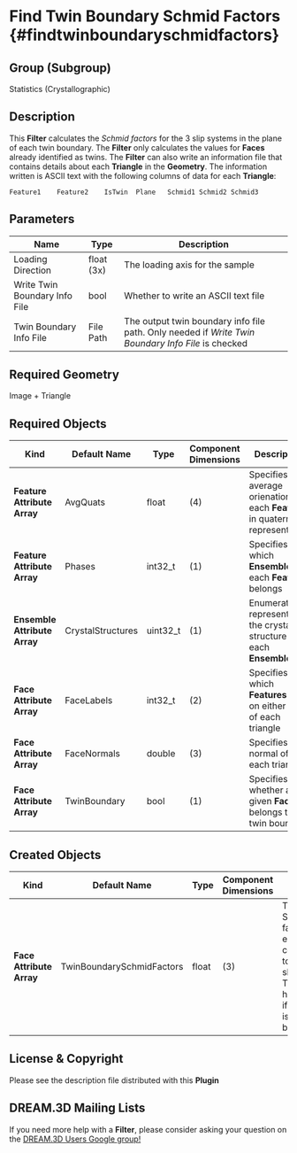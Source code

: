 Find Twin Boundary Schmid Factors {#findtwinboundaryschmidfactors}
=============

## Group (Subgroup) ##
Statistics (Crystallographic)

## Description ##
This **Filter** calculates the *Schmid factors* for the 3 slip systems in the plane of each twin boundary.  The **Filter** only calculates the values for **Faces** already identified as twins. The **Filter** can also write an information file that contains details about each **Triangle** in the **Geometry**. The information written is ASCII text with the following columns of data for each **Triangle**:

	Feature1	Feature2	IsTwin	Plane	Schmid1	Schmid2	Schmid3

## Parameters ##
| Name | Type | Description |
|------|------| ----------- |
| Loading Direction | float (3x) | The loading axis for the sample |
| Write Twin Boundary Info File | bool | Whether to write an ASCII text file |
| Twin Boundary Info File | File Path | The output twin boundary info file path. Only needed if _Write Twin Boundary Info File_ is checked |


## Required Geometry ##
Image + Triangle

## Required Objects ##
| Kind | Default Name | Type | Component Dimensions | Description |
|------|--------------|-------------|---------|-----|
| **Feature Attribute Array** | AvgQuats | float | (4) | Specifies the average orienation of each **Feature** in quaternion representation |
| **Feature Attribute Array** | Phases | int32_t | (1) | Specifies to which **Ensemble** each **Feature** belongs |
| **Ensemble Attribute Array** | CrystalStructures | uint32_t | (1) | Enumeration representing the crystal structure for each **Ensemble** |
| **Face Attribute Array** | FaceLabels | int32_t | (2) | Specifies which **Features** are on either side of each triangle |
| **Face Attribute Array** | FaceNormals | double | (3) | Specifies the normal of each triangle |
| **Face Attribute Array** | TwinBoundary | bool | (1) | Specifies whether a given **Face** belongs to a twin boundary |

## Created Objects ##
| Kind | Default Name | Type | Component Dimensions | Description |
|------|--------------|-------------|---------|-----|
| **Face Attribute Array** | TwinBoundarySchmidFactors | float | (3) | The three Schmid factors for each **Triangle** corresponding to the three slip systems. This array will have a _0_ value if the **Triangle** is not a twin boundary |


## License & Copyright ##

Please see the description file distributed with this **Plugin**

## DREAM.3D Mailing Lists ##

If you need more help with a **Filter**, please consider asking your question on the [DREAM.3D Users Google group!](https://groups.google.com/forum/?hl=en#!forum/dream3d-users)


